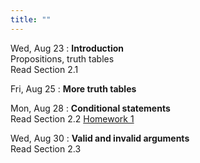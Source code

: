 ```yaml
---
title: ""
---
```


Wed, Aug 23
: **Introduction**  
  Propositions, truth tables  
  Read Section 2.1

Fri, Aug 25
: **More truth tables**  

Mon, Aug 28
: **Conditional statements**  
  Read Section 2.2
  [Homework 1](hw/hw1.pdf)
  
Wed, Aug 30
: **Valid and invalid arguments**  
  Read Section 2.3
